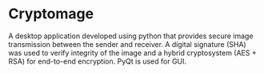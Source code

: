 # Cryptomage

  A desktop application developed using python that provides secure image transmission between the sender and receiver. 
  A digital signature (SHA) was used to verify integrity of the image and a hybrid cryptosystem (AES + RSA) for
end-to-end encryption. PyQt is used for GUI.
